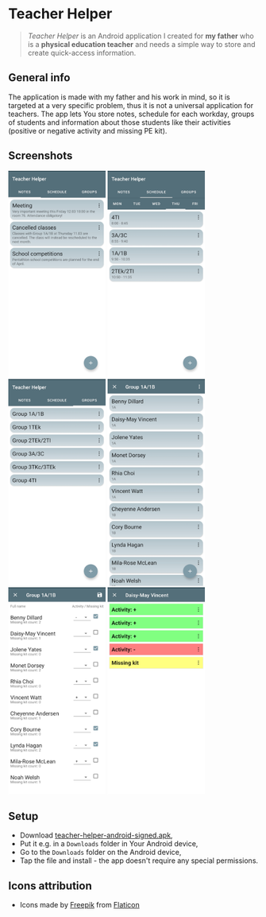 # Teacher Helper
> *Teacher Helper* is an Android application I created for **my father** who is a **physical education teacher** and needs a simple way to store and create quick-access information.

## General info
The application is made with my father and his work in mind, so it is targeted at a very specific problem, thus it is not a universal application for teachers. The app lets You store notes, schedule for each workday, groups of students and information about those students like their activities (positive or negative activity and missing PE kit).

## Screenshots
<p>
	<img src="./screenshots/Notes.jpg" width="196" height="416"/>
	<img src="./screenshots/Schedule.jpg" width="196" height="416"/>
	<img src="./screenshots/Groups.jpg" width="196" height="416"/>
	<img src="./screenshots/Students.jpg" width="196" height="416"/>
	<img src="./screenshots/StudentControl.jpg" width="196" height="416"/>
	<img src="./screenshots/StudentActivities.jpg" width="196" height="416"/>
</p>

## Setup
* Download [teacher-helper-android-signed.apk](https://github.com/sweakpl/teacher-helper/releases),
* Put it e.g. in a `Downloads` folder in Your Android device,
* Go to the `Downloads` folder on the Android device,
* Tap the file and install - the app doesn't require any special permissions.

## Icons attribution
* Icons made by [Freepik](https://www.freepik.com) from [Flaticon](https://www.flaticon.com)